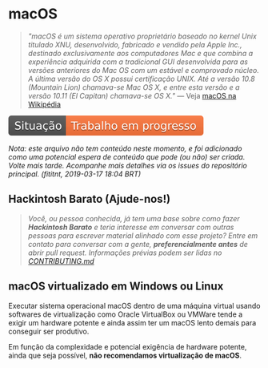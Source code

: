 # macOS
> _"macOS é um sistema operativo proprietário baseado no kernel Unix titulado
XNU, desenvolvido, fabricado e vendido pela Apple Inc., destinado exclusivamente
aos computadores Mac e que combina a experiência adquirida com a tradicional
GUI desenvolvida para as versões anteriores do Mac OS com um estável e
comprovado núcleo. A última versão do OS X possui certificação UNIX. Até a
versão 10.8 (Mountain Lion) chamava-se Mac OS X, e entre esta versão e a versão
10.11 (El Capitan) chamava-se OS X."_
— Veja [macOS na Wikipédia](https://pt.wikipedia.org/wiki/MacOS)

![Situação: Trabalho em progresso](../imagens/badges/status-work-in-progress.svg)

_Nota: este arquivo não tem conteúdo neste momento, e foi adicionado como uma potencial espera de conteúdo que pode (ou não) ser criada. Volte mais tarde. Acompanhe mais detalhes via os issues do repositório principal. (fititnt, 2019-03-17 18:04 BRT)_

## Hackintosh Barato (Ajude-nos!)
> _Você, ou pessoa conhecida, já tem uma base sobre como fazer
**Hackintosh Barato** e teria interesse em conversar com outras pessoas para
escrever material alinhado com esse projeto? Entre em contato para conversar com
a gente, **preferencialmente antes** de abrir pull request. Informações
prévias podem ser lidas no [CONTRIBUTING.md](../CONTRIBUTING.md)_

## macOS virtualizado em Windows ou Linux
Executar sistema operacional macOS dentro de uma máquina virtual usando
softwares de virtualização como Oracle VirtualBox ou VMWare tende a exigir
um hardware potente e ainda assim ter um macOS lento demais para conseguir
ser produtivo.

Em função da complexidade e potencial exigência de hardware potente,
ainda que seja possível, **não recomendamos virtualização de macOS**.

<!--
https://www.pcsteps.com/2157-mac-os-x-virtual-machine-vmware-player/
-->
